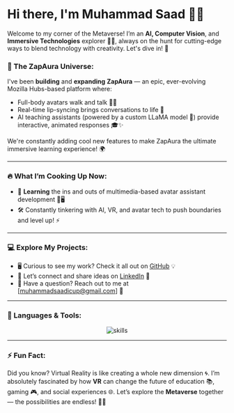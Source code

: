 # Hi there, I'm Muhammad Saad 👋🚀

Welcome to my corner of the Metaverse! I’m an **AI, Computer Vision**, and **Immersive Technologies** explorer 🧑‍🚀, always on the hunt for cutting-edge ways to blend technology with creativity. Let's dive in! 🌊

### 🥽 The ZapAura Universe:
I've been **building** and **expanding** **ZapAura** — an epic, ever-evolving Mozilla Hubs-based platform where:
- Full-body avatars walk and talk 🤖💬
- Real-time lip-syncing brings conversations to life 🎤
- AI teaching assistants (powered by a custom LLaMA model 🦙) provide interactive, animated responses 🎓✨

We're constantly adding cool new features to make ZapAura the ultimate immersive learning experience! 🌍

---

### 🔥 What I’m Cooking Up Now:
- 🌱 **Learning** the ins and outs of multimedia-based avatar assistant development 🎨🖥️
- 🛠️ Constantly tinkering with AI, VR, and avatar tech to push boundaries and level up! ⚡

---

### 💻 Explore My Projects:
- 🖥️ Curious to see my work? Check it all out on [GitHub](https://github.com/muhammadsaadkhankori) 💡
- 🤝 Let’s connect and share ideas on [LinkedIn](https://www.linkedin.com/public-profile/settings?trk=d_flagship3_profile_self_view_public_profile) 💼
- 📧 Have a question? Reach out to me at [muhammadsaadicup@gmail.com] 💬

---

### 🚀 Languages & Tools:
<p align="center">
  <img src="https://skillicons.dev/icons?i=js,ts,python,cpp,html,css,github,docker&theme=dark" alt="skills" />
</p>

---

### ⚡ Fun Fact:
Did you know? Virtual Reality is like creating a whole new dimension 🌀. I’m absolutely fascinated by how **VR** can change the future of education 📚, gaming 🎮, and social experiences 🌐. Let’s explore the **Metaverse** together — the possibilities are endless! 🥽🚀
